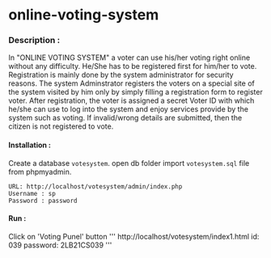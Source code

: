 # online-voting-system

### Description : 
In "ONLINE VOTING SYSTEM" a voter can use his/her voting right online without any difficulty. He/She has to be registered first for him/her to vote. Registration is mainly done by the system administrator for security reasons. The system Adminstrator registers the voters on a special site of the system visited by him only by simply filling a registration form to register voter.
After registration, the voter is assigned a secret Voter ID with which he/she can use to log into the system and enjoy services provide by the system such as voting. If invalid/wrong details are submitted, then the citizen is not registered to vote.

#### Installation : 

  Create a database `votesystem`.
  open db folder 
  import `votesystem.sql` file from phpmyadmin.

  ```ADMIN LOGIN DETAILS 
  URL: http://localhost/votesystem/admin/index.php
  Username : sp
  Password : password
  ```
#### Run : 
Click on 'Voting Punel' button
''' 
http://localhost/votesystem/index1.html
id: 039
password: 2LB21CS039
'''
